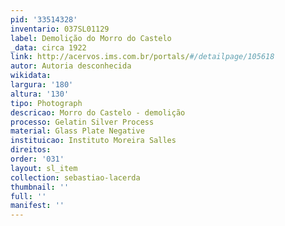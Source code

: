 ```yaml
---
pid: '33514328'
inventario: 037SL01129
label: Demolição do Morro do Castelo
_data: circa 1922
link: http://acervos.ims.com.br/portals/#/detailpage/105618
autor: Autoria desconhecida
wikidata: 
largura: '180'
altura: '130'
tipo: Photograph
descricao: Morro do Castelo - demolição
processo: Gelatin Silver Process
material: Glass Plate Negative
instituicao: Instituto Moreira Salles
direitos: 
order: '031'
layout: sl_item
collection: sebastiao-lacerda
thumbnail: ''
full: ''
manifest: ''
---
```

